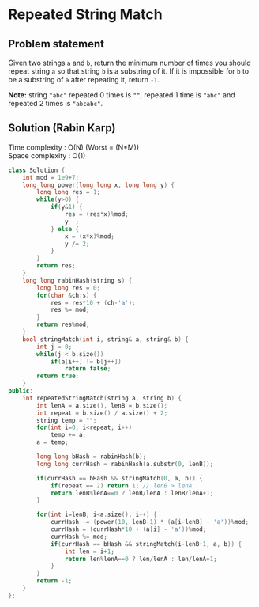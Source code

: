 # Repeated String Match

## Problem statement

Given two strings `a` and `b`, return the minimum number of times you should repeat string `a` so that string `b` is a substring of it. If it is impossible for `b​​​​​​` to be a substring of `a` after repeating it, return `-1`.

**Note:** string `"abc"` repeated 0 times is `""`, repeated 1 time is `"abc"` and repeated 2 times is `"abcabc"`.

## Solution (Rabin Karp)

Time complexity : O(N) (Worst = (N\*M))  
Space complexity : O(1)

```cpp
class Solution {
    int mod = 1e9+7;
    long long power(long long x, long long y) {
        long long res = 1;
        while(y>0) {
            if(y&1) {
                res = (res*x)%mod;
                y--;
            } else {
                x = (x*x)%mod;
                y /= 2;
            }
        }
        return res;
    }
    long long rabinHash(string s) {
        long long res = 0;
        for(char &ch:s) {
            res = res*10 + (ch-'a');
            res %= mod;
        }
        return res%mod;
    }
    bool stringMatch(int i, string& a, string& b) {
        int j = 0;
        while(j < b.size())
            if(a[i++] != b[j++])
                return false;
        return true;
    }
public:
    int repeatedStringMatch(string a, string b) {
        int lenA = a.size(), lenB = b.size();
        int repeat = b.size() / a.size() + 2;
        string temp = "";
        for(int i=0; i<repeat; i++)
            temp += a;
        a = temp;

        long long bHash = rabinHash(b);
        long long currHash = rabinHash(a.substr(0, lenB));

        if(currHash == bHash && stringMatch(0, a, b)) {
            if(repeat == 2) return 1; // lenB > lenA
            return lenB%lenA==0 ? lenB/lenA : lenB/lenA+1;
        }

        for(int i=lenB; i<a.size(); i++) {
            currHash -= (power(10, lenB-1) * (a[i-lenB] - 'a'))%mod;
            currHash = (currHash*10 + (a[i] - 'a'))%mod;
            currHash %= mod;
            if(currHash == bHash && stringMatch(i-lenB+1, a, b)) {
                int len = i+1;
                return len%lenA==0 ? len/lenA : len/lenA+1;
            }
        }
        return -1;
    }
};
```

